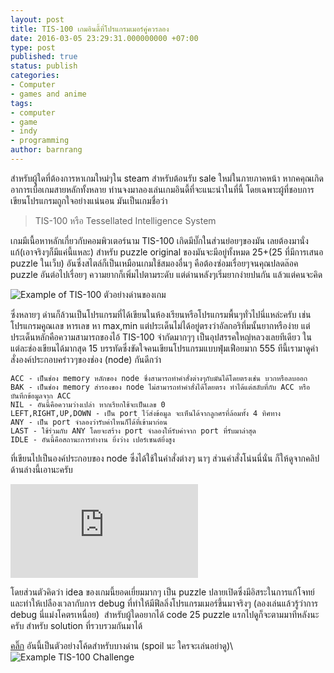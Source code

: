 ```yaml
---
layout: post
title: TIS-100 เกมอินดี้ที่โปรแกรมเมอร์คู่ควรลอง
date: 2016-03-05 23:29:31.000000000 +07:00
type: post
published: true
status: publish
categories:
- Computer
- games and anime
tags:
- computer
- game
- indy
- programming
author: barnrang
---
```

สำหรับผู้ใดที่ต้องการหาเกมใหม่ๆใน steam สำหรับต้อนรับ sale ใหม่ในภายภาคหน้า หากคคุณเกิดอาการเบื่อเกมสายหลักทั้งหลาย ท่านจงมาลองเล่นเกมอินดี้ที่จะแนะนำในที่นี้ โดยเฉพาะผู้ที่ชอบการเขียนโปรแกรมถูกใจอย่างแน่นอน มันเป็นเกมชื่อว่า

> TIS-100 หรือ Tessellated Intelligence System

<!-- more -->

เกมมีเนื้อหาหลักเกี่ยวกับคอมพิวเตอร์นาม TIS-100 เกิดมีบั๊กในส่วนย่อยๆของมัน เลยต้องมานั่งแก้(เอาจริงๆก็มีแค่นี้แหละ) สำหรับ puzzle original ของมันจะมีอยู่ทั้งหมด 25+(25 ที่มีการเสนอ puzzle ในเว็บ) อันซึ่งสไตล์ก็เป็นเหมือนเกมใช้สมองอื่นๆ คือต้องซ่อมเรื่อยๆจนคุณปลดล๊อค puzzle อันต่อไปเรื่อยๆ ความยากก็เพิ่มไปตามระดับ แต่ด่านหลังๆเริ่มยากง่ายปนกัน แล้วแต่คนจะคิด

![Example of TIS-100](https://lh3.googleusercontent.com/mJV9eRTVTwsijYJpsIoVQwseN9FnQpDJ_h-Voo-gIQBn1olZvJZ2EHRwnfY6gfGzvVcTaMtdRF14jDyTQivNjdBxdKkRROKOlSJRW4AbpBjf94Euz_Bln317P_9IwYPkyk8tbkfMyzUt3Yw8yG5oNpi5AtsYXgz2gia5idwmQohsCBwZfx3sqWSbtvx79huZv2EJHDPOvpTHSCdeSpUJ7qFTACLrB7ZP06uDQK17OsN_xo6tgMDjUXYjkLNse5GHUX-gSHYufCbYFX7bolMHtTLUB8_tBSOTcy3qvTqZ5H9rDr8IvjG3KJC_mm0Jdb8Qi6pAVTR0ROoxszep4ix-xle7R4c_KqJyp4Tv12BZfiFy76FOy4UmS_Mbhzfbr5yFHGLEuktK1EnBLNmByhBdPy9EdMChOWgGOTWZzP4_0LrtpDSxMDQcIYieN963UJLD69T08Y6o6dCN1uV8KCzFx-PhDQtuzwNeVEx5HgNNcDXQtmpfSsYuvdUTP12E7S6cdBhTgc2vBpYyzXjoE4w2fgmIWHJxA109QslLg7zx3lX0St5zxZsfxbWgWAlaWZoVGHmb=w1205-h677-no)
ตัวอย่างด่านของเกม

ซึ่งหลายๆ ด่านก็ล้วนเป็นโปรแกรมที่ได้เขียนในห้องเรียนหรือโปรแกรมพื้นๆทั่วไปนี่แหล่ะครับ เช่นโปรแกรมคูณเลข หารเลข หา max,min แต่ประเด็นไม่ได้อยู่ตรงว่าอัลกอริทึ่มนั้นยากหรือง่าย แต่ประเด็นหลักคือความสามารถของไอ้ TIS-100 จำกัดมากๆๆ เป็นอุปสรรคใหญ่หลวงเลยทีเดียว ในแต่ละช่องเขียนได้มากสุด 15 บรรทัดซึ่งขัดใจคนเขียนโปรแกรมแบบฟุ่มเฟือยมาก 555 ทีนี้เรามาดูคำสั่งองค์ประกอบคร่าวๆของช่อง (node) กันดีกว่า

~~~~
ACC - เป็นช่อง memory หลักของ node ซึ่งสามารถทำคำสั่งต่างๆกับมันได้โดยตรงเช่น บวกหรือลบออก
BAK - เป็นช่อง memory สำรองของ node ไม่สามารถทำคำสั่งได้โดยตรง ทำได้แต่สลับที่กับ ACC หรือบันทึกข้อมูลจาก ACC
NIL - อันนี้คือความว่างเปล่า หากเรียกใช้จะเป็นเลข 0
LEFT,RIGHT,UP,DOWN - เป็น port ไว้ส่งข้อมูล จะเห็นได้จากลูกศรที่ล้อมทั้ง 4 ทิศทาง
ANY - เป็น port จำลองว่ารับค่าไหนก็ได้ที่เข้ามาก่อน
LAST - ใช้ร่วมกับ ANY โดยจะสร้าง port จำลองให้รับค่าจาก port ที่รับมาล่าสุด
IDLE - อันนี้คือสถานะการทำงาน ยิ่งว่าง เปอร์เซนต์ยิ่งสูง
~~~~

ที่เขียนไปเป็นองค์ประกอบของ node ซึ่งได้ใช้ในคำสั่งต่างๆ นาๆ ส่วนคำสั่งโน่นนี่นั่น ก็ให้ดูจากคลิปด้านล่างนี้เอานะครับ

<iframe src="https://www.youtube.com/embed/2WDFbtjsoSg" frameborder="0" allowfullscreen></iframe>

โดยส่วนตัวคิดว่า idea ของเกมนี้ยอดเยี่ยมมากๆ เป็น puzzle ปลายเปิดซึ่งมีอิสระในการแก้โจทย์ และทำให้เปลืองเวลากับการ debug ที่ทำให้มีฟีลลิ่งโปรแกรมเมอร์ขึ้นมาจริงๆ (ลองเล่นแล้วรู้ว่าการ debug นี่แม่งโคตรเหนื่อย)  สำหรับผู้ใดอยากได้ code 25 puzzle แรกไปดูก็จะตามมาทีหลังนะครับ สำหรับ solution ที่รวบรวมกันมาได้

[คลิ๊ก](https://meltinfo.wordpress.com/2016/03/06/supersolutions-tis-100/)
อันนี้เป็นตัวอย่างโค้ดสำหรับบางด่าน (spoil นะ ใครจะเล่นอย่าดู)\\
![Example TIS-100 Challenge](https://lh3.googleusercontent.com/6Jh2ctyvskuM6tGj3I6L747WndVcT24MIvQMVjoE5_WfruCuSKbffQlJ5qnyF4zU9jQ_-3XBzb-1daKF5pyxRsEkIHA0JyDBgz-YigHaA3vuqwWQ40tljyRCdogvfzmGkrbnT2n5to2LY8JnwrkMa9chioDHwSPVXKNB6YQSioAXF486pVhg3J7zv9zrfPY1xAmQ5LPEsCP-CEnFAv1mAoN_Aw85WB75synRtCN1_e4N-a0lfbPQqXMMV2d7nB7OXaKPG6eNh0JTjSWlR2NOwC7J71X-tVUHt_hg1q4aHQsCkMzZixN2zuIYBfHajRwIxtex2vL0GxfoK2P9AU62RoJ9RCNha-F34NyYiNzO0eHzJihlb1g4927HrqRQOX909ZQYEnmSJHmjisVhEG1woA1VLeKNiAdTDmfACBCdDKgzTCevj-lFr8f1e3MKNnDpA7i5-Yr3TqLNRPh3FhFxAGoahTReRQFTSIKftt6arMMn82ip-H00SdWF9AyDfOeFhxrYfjWd7xw-yeiedcMrsJc0F-nt8XkDFrJ3jb-rKzyushj5tqMW60p3axEl4FcVWt-h=w1205-h677-no)
<!-- tomb -->